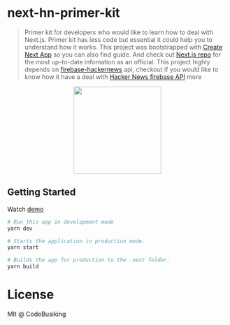 # next-hn-primer-kit

> Primer kit for developers who would like to learn how to deal with Next.js. Primer kit has less code but essential it could help you to understand how it works. This project was bootstrapped with [Create Next App](https://github.com/segmentio/create-next-app) so you can also find guide. And check out [Next.js repo](https://github.com/zeit/next.js) for the most up-to-date infomation as an official. This project highly depends on [firebase-hackernews](https://www.npmjs.com/package/firebase-hackernews) api, checkout if you would like to know how it have a deal with [Hacker News firebase API](https://github.com/HackerNews/API) more

<p align="center">
<img src="https://cloud.githubusercontent.com/assets/124117/26349058/a591b0a6-3fe9-11e7-95fe-549ab7607dc2.png" width="200" />
</p>

## Getting Started

Watch [demo](https://next-hn-primer-kit-mcqhyeardh.now.sh)

```sh
# Run this app in development mode
yarn dev

# Starts the application in production mode.
yarn start

# Builds the app for production to the .next folder.
yarn build
```

# License

MIt @ CodeBusiking
